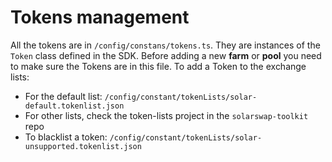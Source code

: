 # Tokens management

All the tokens are in `/config/constans/tokens.ts`. They are instances of the `Token` class defined in the SDK.
Before adding a new **farm** or **pool** you need to make sure the Tokens are in this file.
To add a Token to the exchange lists:

-   For the default list: `/config/constant/tokenLists/solar-default.tokenlist.json`
-   For other lists, check the token-lists project in the `solarswap-toolkit` repo
-   To blacklist a token: `/config/constant/tokenLists/solar-unsupported.tokenlist.json`
